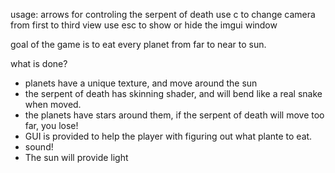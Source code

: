 usage:
arrows for controling the serpent of death
use c to change camera from first to third view
use esc to show or hide the imgui window

goal of the game is to eat every planet from far to near to sun. 

what is done?
 - planets have a unique texture, and move around the sun
 - the serpent of death has skinning shader, and will bend like a real snake when moved.
 - the planets have stars around them, if the serpent of death will move too far, you lose!
 - GUI is provided to help the player with figuring out what plante to eat.
 - sound!
 - The sun will provide light

